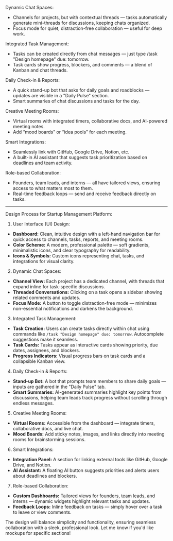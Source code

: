 Dynamic Chat Spaces:

- Channels for projects, but with contextual threads — tasks automatically generate mini-threads for discussions, keeping chats organized.
- Focus mode for quiet, distraction-free collaboration — useful for deep work.

Integrated Task Management:

- Tasks can be created directly from chat messages — just type /task "Design homepage" due: tomorrow.
- Task cards show progress, blockers, and comments — a blend of Kanban and chat threads.

Daily Check-in & Reports:

- A quick stand-up bot that asks for daily goals and roadblocks — updates are visible in a "Daily Pulse" section.
- Smart summaries of chat discussions and tasks for the day.

Creative Meeting Rooms:

- Virtual rooms with integrated timers, collaborative docs, and AI-powered meeting notes.
- Add “mood boards” or “idea pools” for each meeting.

Smart Integrations:

- Seamlessly link with GitHub, Google Drive, Notion, etc.
- A built-in AI assistant that suggests task prioritization based on deadlines and team activity.

Role-based Collaboration:

- Founders, team leads, and interns — all have tailored views, ensuring access to what matters most to them.
- Real-time feedback loops — send and receive feedback directly on tasks.

---

Design Process for Startup Management Platform:

1. User Interface (UI) Design:

- **Dashboard:** Clean, intuitive design with a left-hand navigation bar for quick access to channels, tasks, reports, and meeting rooms.
- **Color Scheme:** A modern, professional palette — soft gradients, minimalistic icons, and clear typography for readability.
- **Icons & Symbols:** Custom icons representing chat, tasks, and integrations for visual clarity.

2. Dynamic Chat Spaces:

- **Channel View:** Each project has a dedicated channel, with threads that expand inline for task-specific discussions.
- **Threaded Conversations:** Clicking on a task opens a sidebar showing related comments and updates.
- **Focus Mode:** A button to toggle distraction-free mode — minimizes non-essential notifications and darkens the background.

3. Integrated Task Management:

- **Task Creation:** Users can create tasks directly within chat using commands like `/task "Design homepage" due: tomorrow`. Autocomplete suggestions make it seamless.
- **Task Cards:** Tasks appear as interactive cards showing priority, due dates, assignees, and blockers.
- **Progress Indicators:** Visual progress bars on task cards and a collapsible Kanban view.

4. Daily Check-in & Reports:

- **Stand-up Bot:** A bot that prompts team members to share daily goals — inputs are gathered in the "Daily Pulse" tab.
- **Smart Summaries:** AI-generated summaries highlight key points from discussions, helping team leads track progress without scrolling through endless messages.

5. Creative Meeting Rooms:

- **Virtual Rooms:** Accessible from the dashboard — integrate timers, collaborative docs, and live chat.
- **Mood Boards:** Add sticky notes, images, and links directly into meeting rooms for brainstorming sessions.

6. Smart Integrations:

- **Integration Panel:** A section for linking external tools like GitHub, Google Drive, and Notion.
- **AI Assistant:** A floating AI button suggests priorities and alerts users about deadlines and blockers.

7. Role-based Collaboration:

- **Custom Dashboards:** Tailored views for founders, team leads, and interns — dynamic widgets highlight relevant tasks and updates.
- **Feedback Loops:** Inline feedback on tasks — simply hover over a task to leave or view comments.

The design will balance simplicity and functionality, ensuring seamless collaboration with a sleek, professional look. Let me know if you'd like mockups for specific sections!

